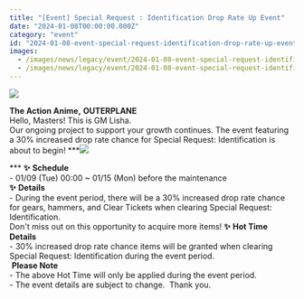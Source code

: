 ```yaml
---
title: "[Event] Special Request : Identification Drop Rate Up Event"
date: "2024-01-08T00:00:00.000Z"
category: "event"
id: "2024-01-08-event-special-request-identification-drop-rate-up-event"
images:
  - /images/news/legacy/event/2024-01-08-event-special-request-identification-drop-rate-up-event/24b1b1ee2b934b20aec595ea6ec31b36.webp
  - /images/news/legacy/event/2024-01-08-event-special-request-identification-drop-rate-up-event/ae9047b9f091499b953283e2d33ca788_002.webp
---
```


![](/images/news/legacy/event/2024-01-08-event-special-request-identification-drop-rate-up-event/24b1b1ee2b934b20aec595ea6ec31b36.webp)  
  
**The Action Anime,** **OUTERPLANE**  
Hello, Masters! This is GM Lisha.  
Our ongoing project to support your growth continues. The event featuring a 30% increased drop rate chance for Special Request: Identification is about to begin! ***![](/images/news/legacy/event/2024-01-08-event-special-request-identification-drop-rate-up-event/ae9047b9f091499b953283e2d33ca788_002.webp)  
  
*** **✨** **Schedule**  
\- 01/09 (Tue) 00:00 ~ 01/15 (Mon) before the maintenance  
**✨** **Details**  
\- During the event period, there will be a 30% increased drop rate chance for gears, hammers, and Clear Tickets when clearing Special Request: Identification.  
Don't miss out on this opportunity to acquire more items! **✨** **Hot Time Details**  
\- 30% increased drop rate chance items will be granted when clearing Special Request: Identification during the event period.  
 **Please Note**  
\- The above Hot Time will only be applied during the event period.  
\- The event details are subject to change.  Thank you.
